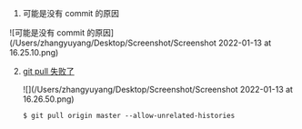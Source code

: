 1. 可能是没有 commit 的原因

![可能是没有 commit 的原因](/Users/zhangyuyang/Desktop/Screenshot/Screenshot 2022-01-13 at 16.25.10.png)



2. [git pull 失败了](https://www.educative.io/edpresso/the-fatal-refusing-to-merge-unrelated-histories-git-error)

   ![](/Users/zhangyuyang/Desktop/Screenshot/Screenshot 2022-01-13 at 16.26.50.png)

   ```shell
   $ git pull origin master --allow-unrelated-histories
   ```

   

